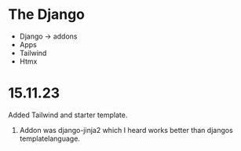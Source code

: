 # The Django

- Django -> addons
- Apps
- Tailwind
- Htmx

# 15.11.23 

Added Tailwind and starter template.
1. Addon was django-jinja2 which I heard works better than djangos templatelanguage.